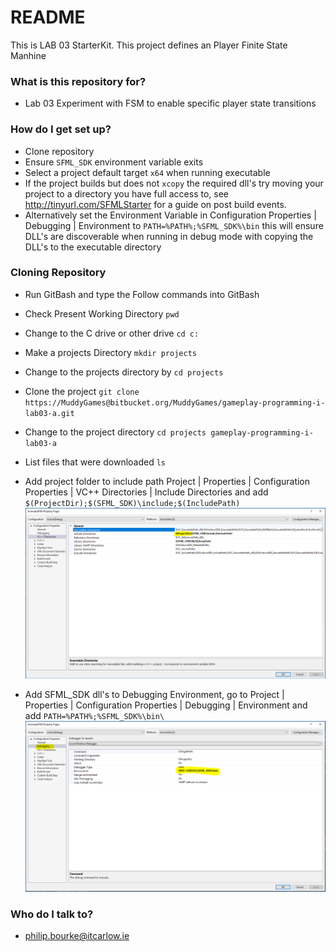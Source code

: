 # README #

This is LAB 03 StarterKit. This project defines an Player Finite State Manhine


### What is this repository for? ###

* Lab 03 Experiment with FSM to enable specific player state transitions

### How do I get set up? ###

* Clone repository
* Ensure `SFML_SDK` environment variable exits
* Select a project default target `x64` when running executable
* If the project builds but does not `xcopy` the required dll's try moving your project to a directory you have full access to, see http://tinyurl.com/SFMLStarter for a guide on post build events.
* Alternatively set the Environment Variable in Configuration Properties | Debugging | Environment to `PATH=%PATH%;%SFML_SDK%\bin` this will ensure DLL's are discoverable when running in debug mode with copying the DLL's to the executable directory

### Cloning Repository ###
* Run GitBash and type the Follow commands into GitBash

* Check Present Working Directory `pwd`

* Change to the C drive or other drive `cd c:`

* Make a projects Directory `mkdir projects`

* Change to the projects directory by `cd projects`

* Clone the project `git clone https://MuddyGames@bitbucket.org/MuddyGames/gameplay-programming-i-lab03-a.git`

* Change to the project directory `cd projects gameplay-programming-i-lab03-a`

* List files that were downloaded `ls`

* Add project folder to include path Project | Properties | Configuration Properties | VC++ Directories | Include Directories  and add `$(ProjectDir);$(SFML_SDK)\include;$(IncludePath)`
 ![Include Directories](/AnimatedFSM/Setup/ProjectDirectoryInclude.PNG)
* Add SFML_SDK dll's to Debugging Environment, go to Project | Properties | Configuration Properties | Debugging | Environment and add `PATH=%PATH%;%SFML_SDK%\bin\`
 ![Environment](/AnimatedFSM/Setup/Environment.PNG)

### Who do I talk to? ###

* philip.bourke@itcarlow.ie
